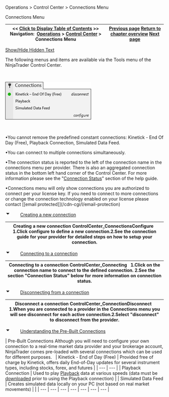 ﻿


Operations \> Control Center \> Connections Menu






















Connections Menu







| \<\< [Click to Display Table of Contents](connections_menu.md) \>\> **Navigation:**     [Operations](operations-1.md) \> [Control Center](control_center-1.md) \> Connections Menu | [Previous page](workspaces_menu-1.md) [Return to chapter overview](control_center-1.md) [Next page](help_menu-1.md) |
| --- | --- |




[Show/Hide Hidden Text](javascript:HMToggleExpandAll(!HMAnyToggleOpen()) "Click to open/close expanding sections")









The following menus and items are available via the Tools menu of the NinjaTrader Control Center.


 


![ControlCenter_ConnectionsMain](controlcenter_connectionsmain.png)


 


•You cannot remove the predefined constant connections: Kinetick \- End Of Day (Free), Playback Connection, Simulated Data Feed. 

•You can connect to multiple connections simultaneously. 

•The connection status is reported to the left of the connection name in the connections menu per provider. There is also an aggregated connection status in the bottom left hand corner of the Control Center. For more information please see the "[Connection Status](status_bar-1.md)" section of the help guide.

•Connections menu will only show connections you are authorized to connect per your license key. If you need to connect to more connections or change the connection technology enabled on your license please contact [\[email protected]](/cdn-cgi/l/email-protection)

![tog_minus](tog_minus-1.gif)        [Creating a new connection](javascript:HMToggle('toggle','CreatingANewConnection','CreatingANewConnection_ICON'))




| Creating a new connection ControlCenter_ConnectionsConfigure   1\.Click configure to define a new connection.2\.See the connection guide for your provider for detailed steps on how to setup your connection. |
| --- |



![tog_minus](tog_minus-1.gif)        [Connecting to a connection](javascript:HMToggle('toggle','ConnectingToAConnection','ConnectingToAConnection_ICON'))




| Connecting to a connection ControlCenter_Connecting   1\.Click on the connection name to connect to the defined connection. 2\.See the section "Connection Status" below for more information on connection status. |
| --- |



![tog_minus](tog_minus-1.gif)        [Disconnecting from a connection](javascript:HMToggle('toggle','DisconnectingFromAConnection','DisconnectingFromAConnection_ICON'))




| Disconnect a connection ControlCenter_ConnectionDisconnect   1\.When you are connected to a provider in the Connections menu you will see disconnect for each active connection.2\.Select "disconnect" to disconnect from the provider. |
| --- |



![tog_minus](tog_minus-1.gif)        [Understanding the Pre\-Built Connections](javascript:HMToggle('toggle','UnderstandingThePreBuiltConnections','UnderstandingThePreBuiltConnections_ICON'))




| Pre\-Built Connections Although you will need to configure your own connection to a real\-time market data provider and your brokerage account, NinjaTrader comes pre\-loaded with several connections which can be used for different purposes.     | Kinetick \- End of Day (Free) | Provided free of charge by Kinetick, offers daily End\-of\-Day updates for several instrument types, including stocks, forex, and futures | | --- | --- | | Playback Connection | Used to play [Playback](playback_connection-1.md) data at various speeds (data must be [downloaded](set_up12-1.md) prior to using the Playback connection) | | Simulated Data Feed | Creates simulated data locally on your PC (not based on real market movements) | |
| --- | --- | --- | --- | --- | --- | --- |










